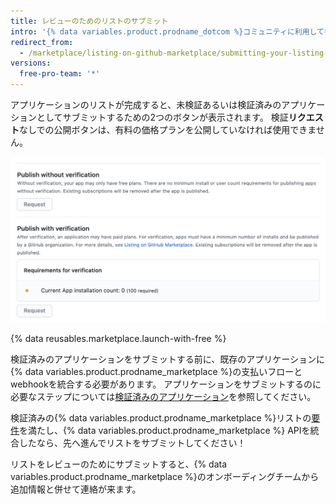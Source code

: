 ```yaml
---
title: レビューのためのリストのサブミット
intro: '{% data variables.product.prodname_dotcom %}コミュニティに利用してもらうための検証済みあるいは未検証のアプリケーションとして、リストをサブミットできます。'
redirect_from:
  - /marketplace/listing-on-github-marketplace/submitting-your-listing-for-review
versions:
  free-pro-team: '*'
---
```




アプリケーションのリストが完成すると、未検証あるいは検証済みのアプリケーションとしてサブミットするための2つのボタンが表示されます。 検証**リクエスト**なしでの公開ボタンは、有料の価格プランを公開していなければ使用できません。

![未検証及び検証済みリクエストボタン](/assets/images/marketplace/marketplace-request-button.png)

{% data reusables.marketplace.launch-with-free %}

検証済みのアプリケーションをサブミットする前に、既存のアプリケーションに{% data variables.product.prodname_marketplace %}の支払いフローとwebhookを統合する必要があります。 アプリケーションをサブミットするのに必要なステップについては[検証済みのアプリケーション](/marketplace/#verified-apps)を参照してください。

検証済みの{% data variables.product.prodname_marketplace %}リストの[要件](/marketplace/getting-started/requirements-for-listing-an-app-on-github-marketplace/)を満たし、{% data variables.product.prodname_marketplace %} APIを統合したなら、先へ進んでリストをサブミットしてください！

リストをレビューのためにサブミットすると、{% data variables.product.prodname_marketplace %}のオンボーディングチームから追加情報と併せて連絡が来ます。
